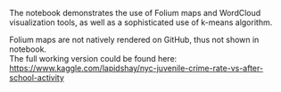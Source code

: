 The notebook demonstrates the use of Folium maps and WordCloud visualization tools, as well as a sophisticated use of k-means algorithm.

Folium maps are not natively rendered on GitHub, thus not shown in notebook. <br>
The full working version could be found here: https://www.kaggle.com/lapidshay/nyc-juvenile-crime-rate-vs-after-school-activity

